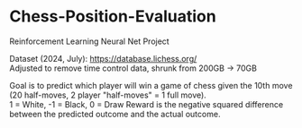 # Chess-Position-Evaluation
Reinforcement Learning Neural Net Project

Dataset (2024, July): https://database.lichess.org/  
Adjusted to remove time control data, shrunk from 200GB -> 70GB

Goal is to predict which player will win a game of chess given the 10th move (20 half-moves, 2 player "half-moves" = 1 full move).  
1 = White, -1 = Black, 0 = Draw
Reward is the negative squared difference between the predicted outcome and the actual outcome.